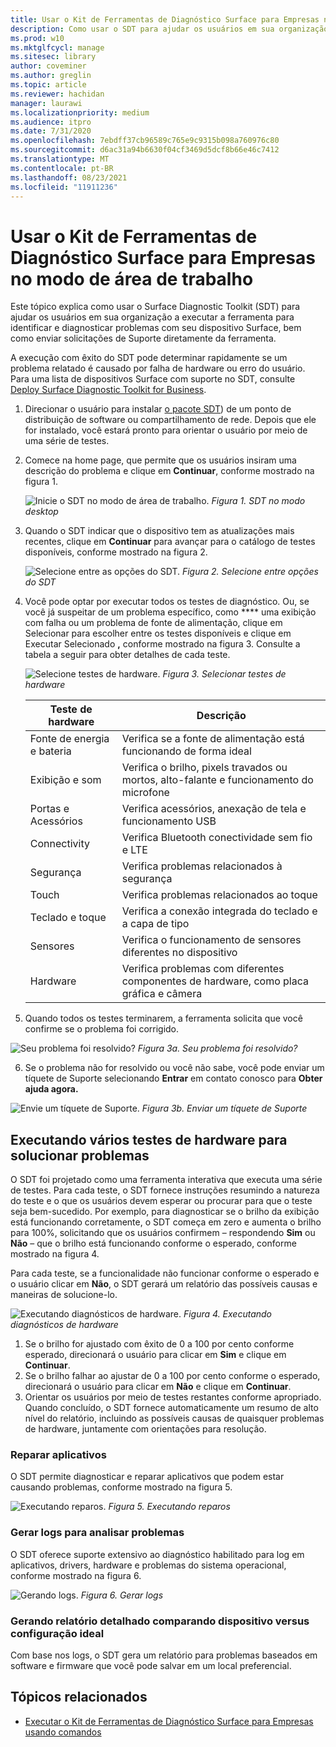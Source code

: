 ```yaml
---
title: Usar o Kit de Ferramentas de Diagnóstico Surface para Empresas no modo de área de trabalho
description: Como usar o SDT para ajudar os usuários em sua organização a executar a ferramenta para identificar e diagnosticar problemas com o dispositivo Surface, bem como enviar solicitações de Suporte diretamente da ferramenta.
ms.prod: w10
ms.mktglfcycl: manage
ms.sitesec: library
author: coveminer
ms.author: greglin
ms.topic: article
ms.reviewer: hachidan
manager: laurawi
ms.localizationpriority: medium
ms.audience: itpro
ms.date: 7/31/2020
ms.openlocfilehash: 7ebdff37cb96589c765e9c9315b098a760976c80
ms.sourcegitcommit: d6ac31a94b6630f04cf3469d5dcf8b66e46c7412
ms.translationtype: MT
ms.contentlocale: pt-BR
ms.lasthandoff: 08/23/2021
ms.locfileid: "11911236"
---
```

# <a name="use-surface-diagnostic-toolkit-for-business-in-desktop-mode"></a>Usar o Kit de Ferramentas de Diagnóstico Surface para Empresas no modo de área de trabalho

Este tópico explica como usar o Surface Diagnostic Toolkit (SDT) para ajudar os usuários em sua organização a executar a ferramenta para identificar e diagnosticar problemas com seu dispositivo Surface, bem como enviar solicitações de Suporte diretamente da ferramenta. 

A execução com êxito do SDT pode determinar rapidamente se um problema relatado é causado por falha de hardware ou erro do usuário. Para uma lista de dispositivos Surface com suporte no SDT, consulte [Deploy Surface Diagnostic Toolkit for Business](surface-diagnostic-toolkit-business.md).


1. Direcionar o usuário para instalar [o pacote SDT](surface-diagnostic-toolkit-business.md#preparing-the-sdt-package-for-distribution)) de um ponto de distribuição de software ou compartilhamento de rede. Depois que ele for instalado, você estará pronto para orientar o usuário por meio de uma série de testes. 

2. Comece na home page, que permite que os usuários insiram uma descrição do problema e clique em **Continuar**, conforme mostrado na figura 1.

    ![Inicie o SDT no modo de área de trabalho. ](images/sdt-desk-1.png)
 *Figura 1. SDT no modo desktop*

3. Quando o SDT indicar que o dispositivo tem as atualizações mais recentes, clique em **Continuar** para avançar para o catálogo de testes disponíveis, conforme mostrado na figura 2.

    ![Selecione entre as opções do SDT. ](images/sdt1.png)
 *Figura 2. Selecione entre opções do SDT*

4. Você pode optar por executar todos os testes de diagnóstico. Ou, se você já suspeitar de um problema específico, como **** uma exibição com falha ou um problema de fonte de alimentação, clique em Selecionar para escolher entre os testes disponíveis e clique em Executar Selecionado **,** conforme mostrado na figura 3. Consulte a tabela a seguir para obter detalhes de cada teste. 

    ![Selecione testes de hardware. ](images/sdt2.png)
 *Figura 3. Selecionar testes de hardware*

    Teste de hardware | Descrição
    --- | ---
    Fonte de energia e bateria |  Verifica se a fonte de alimentação está funcionando de forma ideal
    Exibição e som   | Verifica o brilho, pixels travados ou mortos, alto-falante e funcionamento do microfone
    Portas e Acessórios   | Verifica acessórios, anexação de tela e funcionamento USB
    Connectivity |  Verifica Bluetooth conectividade sem fio e LTE
    Segurança    | Verifica problemas relacionados à segurança
    Touch   | Verifica problemas relacionados ao toque
    Teclado e toque |    Verifica a conexão integrada do teclado e a capa de tipo
    Sensores | Verifica o funcionamento de sensores diferentes no dispositivo
    Hardware |  Verifica problemas com diferentes componentes de hardware, como placa gráfica e câmera

5. Quando todos os testes terminarem, a ferramenta solicita que você confirme se o problema foi corrigido. 

 ![Seu problema foi resolvido? ](images/sdt3.png)
 *Figura 3a. Seu problema foi resolvido?*

6. Se o problema não for resolvido ou você não sabe, você pode enviar um tíquete de Suporte selecionando **Entrar** em contato conosco para **Obter ajuda agora.**
 
 ![Envie um tíquete de Suporte. ](images/sdt4.png)
 *Figura 3b. Enviar um tíquete de Suporte*

<span id="multiple" />

## <a name="running-multiple-hardware-tests-to-troubleshoot-issues"></a>Executando vários testes de hardware para solucionar problemas

O SDT foi projetado como uma ferramenta interativa que executa uma série de testes. Para cada teste, o SDT fornece instruções resumindo a natureza do teste e o que os usuários devem esperar ou procurar para que o teste seja bem-sucedido. Por exemplo, para diagnosticar se o brilho da exibição está funcionando corretamente, o SDT começa em zero e aumenta o brilho para 100%, solicitando que os usuários confirmem – respondendo **Sim** ou **Não** – que o brilho está funcionando conforme o esperado, conforme mostrado na figura 4. 

Para cada teste, se a funcionalidade não funcionar conforme o esperado e o usuário clicar em **Não**, o SDT gerará um relatório das possíveis causas e maneiras de solucione-lo. 

![Executando diagnósticos de hardware. ](images/sdt-desk-4.png)
 *Figura 4. Executando diagnósticos de hardware*

1. Se o brilho for ajustado com êxito de 0 a 100 por cento conforme esperado, direcionará o usuário para clicar em **Sim** e clique em **Continuar**. 
2. Se o brilho falhar ao ajustar de 0 a 100 por cento conforme o esperado, direcionará o usuário para clicar em **Não** e clique em **Continuar**. 
3. Orientar os usuários por meio de testes restantes conforme apropriado. Quando concluído, o SDT fornece automaticamente um resumo de alto nível do relatório, incluindo as possíveis causas de quaisquer problemas de hardware, juntamente com orientações para resolução.


### <a name="repairing-applications"></a>Reparar aplicativos

O SDT permite diagnosticar e reparar aplicativos que podem estar causando problemas, conforme mostrado na figura 5.

![Executando reparos. ](images/sdt-desk-5.png)
 *Figura 5. Executando reparos*
<span id="logs" />

### <a name="generating-logs-for-analyzing-issues"></a>Gerar logs para analisar problemas 

O SDT oferece suporte extensivo ao diagnóstico habilitado para log em aplicativos, drivers, hardware e problemas do sistema operacional, conforme mostrado na figura 6.

![Gerando logs. ](images/sdt-desk-6.png)
 *Figura 6. Gerar logs*

<span id="detailed-report" />

### <a name="generating-detailed-report-comparing-device-vs-optimal-configuration"></a>Gerando relatório detalhado comparando dispositivo versus configuração ideal

Com base nos logs, o SDT gera um relatório para problemas baseados em software e firmware que você pode salvar em um local preferencial.

## <a name="related-topics"></a>Tópicos relacionados

- [Executar o Kit de Ferramentas de Diagnóstico Surface para Empresas usando comandos](surface-diagnostic-toolkit-command-line.md)

